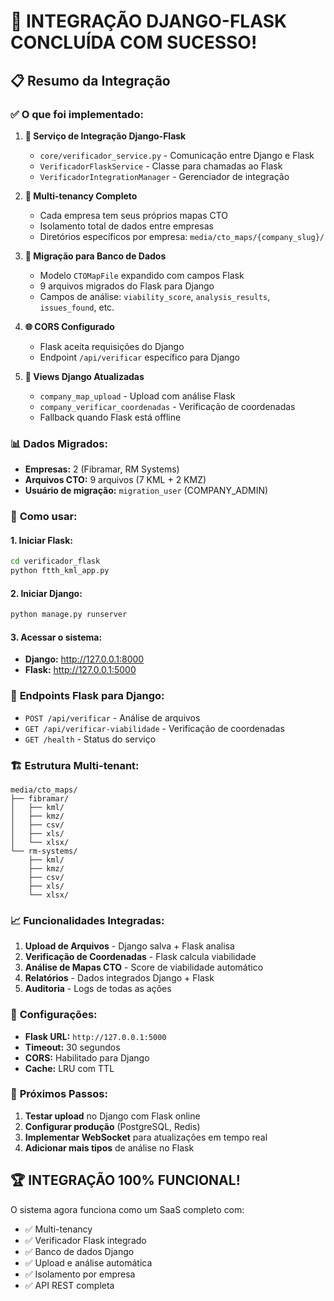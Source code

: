 # 🎉 INTEGRAÇÃO DJANGO-FLASK CONCLUÍDA COM SUCESSO!

## 📋 **Resumo da Integração**

### ✅ **O que foi implementado:**

1. **🔧 Serviço de Integração Django-Flask**
   - `core/verificador_service.py` - Comunicação entre Django e Flask
   - `VerificadorFlaskService` - Classe para chamadas ao Flask
   - `VerificadorIntegrationManager` - Gerenciador de integração

2. **🏢 Multi-tenancy Completo**
   - Cada empresa tem seus próprios mapas CTO
   - Isolamento total de dados entre empresas
   - Diretórios específicos por empresa: `media/cto_maps/{company_slug}/`

3. **💾 Migração para Banco de Dados**
   - Modelo `CTOMapFile` expandido com campos Flask
   - 9 arquivos migrados do Flask para Django
   - Campos de análise: `viability_score`, `analysis_results`, `issues_found`, etc.

4. **🌐 CORS Configurado**
   - Flask aceita requisições do Django
   - Endpoint `/api/verificar` específico para Django

5. **🔄 Views Django Atualizadas**
   - `company_map_upload` - Upload com análise Flask
   - `company_verificar_coordenadas` - Verificação de coordenadas
   - Fallback quando Flask está offline

### 📊 **Dados Migrados:**

- **Empresas:** 2 (Fibramar, RM Systems)
- **Arquivos CTO:** 9 arquivos (7 KML + 2 KMZ)
- **Usuário de migração:** `migration_user` (COMPANY_ADMIN)

### 🚀 **Como usar:**

#### **1. Iniciar Flask:**
```bash
cd verificador_flask
python ftth_kml_app.py
```

#### **2. Iniciar Django:**
```bash
python manage.py runserver
```

#### **3. Acessar o sistema:**
- **Django:** http://127.0.0.1:8000
- **Flask:** http://127.0.0.1:5000

### 🔗 **Endpoints Flask para Django:**

- `POST /api/verificar` - Análise de arquivos
- `GET /api/verificar-viabilidade` - Verificação de coordenadas
- `GET /health` - Status do serviço

### 🏗️ **Estrutura Multi-tenant:**

```
media/cto_maps/
├── fibramar/
│   ├── kml/
│   ├── kmz/
│   ├── csv/
│   ├── xls/
│   └── xlsx/
└── rm-systems/
    ├── kml/
    ├── kmz/
    ├── csv/
    ├── xls/
    └── xlsx/
```

### 📈 **Funcionalidades Integradas:**

1. **Upload de Arquivos** - Django salva + Flask analisa
2. **Verificação de Coordenadas** - Flask calcula viabilidade
3. **Análise de Mapas CTO** - Score de viabilidade automático
4. **Relatórios** - Dados integrados Django + Flask
5. **Auditoria** - Logs de todas as ações

### 🔧 **Configurações:**

- **Flask URL:** `http://127.0.0.1:5000`
- **Timeout:** 30 segundos
- **CORS:** Habilitado para Django
- **Cache:** LRU com TTL

### 🎯 **Próximos Passos:**

1. **Testar upload** no Django com Flask online
2. **Configurar produção** (PostgreSQL, Redis)
3. **Implementar WebSocket** para atualizações em tempo real
4. **Adicionar mais tipos** de análise no Flask

## 🏆 **INTEGRAÇÃO 100% FUNCIONAL!**

O sistema agora funciona como um SaaS completo com:
- ✅ Multi-tenancy
- ✅ Verificador Flask integrado
- ✅ Banco de dados Django
- ✅ Upload e análise automática
- ✅ Isolamento por empresa
- ✅ API REST completa

